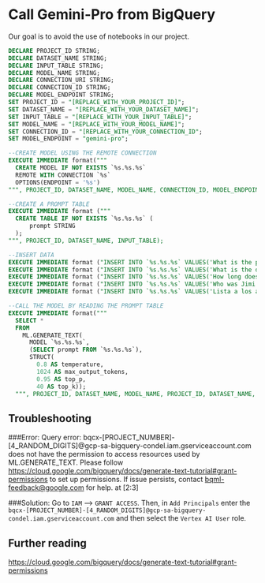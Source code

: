 # Call Gemini-Pro from BigQuery

Our goal is to avoid the use of notebooks in our project.

```sql
DECLARE PROJECT_ID STRING;
DECLARE DATASET_NAME STRING;
DECLARE INPUT_TABLE STRING;
DECLARE MODEL_NAME STRING;
DECLARE CONNECTION_URI STRING;
DECLARE CONNECTION_ID STRING;
DECLARE MODEL_ENDPOINT STRING;
SET PROJECT_ID = "[REPLACE_WITH_YOUR_PROJECT_ID]";
SET DATASET_NAME = "[REPLACE_WITH_YOUR_DATASET_NAME]";
SET INPUT_TABLE = "[REPLACE_WITH_YOUR_INPUT_TABLE]";
SET MODEL_NAME = "[REPLACE_WITH_YOUR_MODEL_NAME]";
SET CONNECTION_ID = "[REPLACE_WITH_YOUR_CONNECTION_ID";
SET MODEL_ENDPOINT = "gemini-pro";

--CREATE MODEL USING THE REMOTE CONNECTION
EXECUTE IMMEDIATE format("""
  CREATE MODEL IF NOT EXISTS `%s.%s.%s` 
  REMOTE WITH CONNECTION `%s` 
  OPTIONS(ENDPOINT = '%s')
""", PROJECT_ID, DATASET_NAME, MODEL_NAME, CONNECTION_ID, MODEL_ENDPOINT);

--CREATE A PROMPT TABLE
EXECUTE IMMEDIATE format ("""
  CREATE TABLE IF NOT EXISTS `%s.%s.%s` (
      prompt STRING
  );
""", PROJECT_ID, DATASET_NAME, INPUT_TABLE);

--INSERT DATA
EXECUTE IMMEDIATE format ("INSERT INTO `%s.%s.%s` VALUES('What is the purpose of dreams?')", PROJECT_ID, DATASET_NAME, INPUT_TABLE);
EXECUTE IMMEDIATE format ("INSERT INTO `%s.%s.%s` VALUES('What is the distance from Earth to the Moon?')", PROJECT_ID, DATASET_NAME, INPUT_TABLE);
EXECUTE IMMEDIATE format ("INSERT INTO `%s.%s.%s` VALUES('How long does it take the light to arrive from the Sun to platnet Earth?')", PROJECT_ID, DATASET_NAME, INPUT_TABLE);
EXECUTE IMMEDIATE format ("INSERT INTO `%s.%s.%s` VALUES('Who was Jimi Hendrix?')", PROJECT_ID, DATASET_NAME, INPUT_TABLE);
EXECUTE IMMEDIATE format ("INSERT INTO `%s.%s.%s` VALUES('Lista a los actores de la película Matrix')", PROJECT_ID, DATASET_NAME, INPUT_TABLE);

--CALL THE MODEL BY READING THE PROMPT TABLE
EXECUTE IMMEDIATE format("""
  SELECT *
  FROM
    ML.GENERATE_TEXT(
      MODEL `%s.%s.%s`,
      (SELECT prompt FROM `%s.%s.%s`),
      STRUCT(
        0.8 AS temperature,
        1024 AS max_output_tokens,
        0.95 AS top_p,
        40 AS top_k));
  """, PROJECT_ID, DATASET_NAME, MODEL_NAME, PROJECT_ID, DATASET_NAME, INPUT_TABLE);
```

## Troubleshooting

###Error: 
Query error: bqcx-[PROJECT_NUMBER]-[4_RANDOM_DIGITS]@gcp-sa-bigquery-condel.iam.gserviceaccount.com does not have the permission to access resources used by ML.GENERATE_TEXT. Please follow https://cloud.google.com/bigquery/docs/generate-text-tutorial#grant-permissions to set up permissions. If issue persists, contact bqml-feedback@google.com for help. at [2:3]

###Solution: 
Go to `IAM` --> `GRANT ACCESS`. Then, in `Add Principals` enter the `bqcx-[PROJECT_NUMBER]-[4_RANDOM_DIGITS]@gcp-sa-bigquery-condel.iam.gserviceaccount.com` and then select the `Vertex AI User` role.

## Further reading

https://cloud.google.com/bigquery/docs/generate-text-tutorial#grant-permissions



